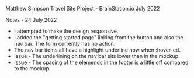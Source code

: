 Matthew Simpson
Travel Site Project - BrainStation.io
July 2022

Notes - 24 July 2022

- I attempted to make the design responsive.
- I added the "getting started page" linking from the button and also the nav bar. The form currently has no action.
- The nav bar items all have a highlight underline now when :hover-ed.
- Issue - The underlining on the nav bar sits lower than in the mockup.
- Issue - The spacing of the elemends in the footer is a little off compared to the mockup.
